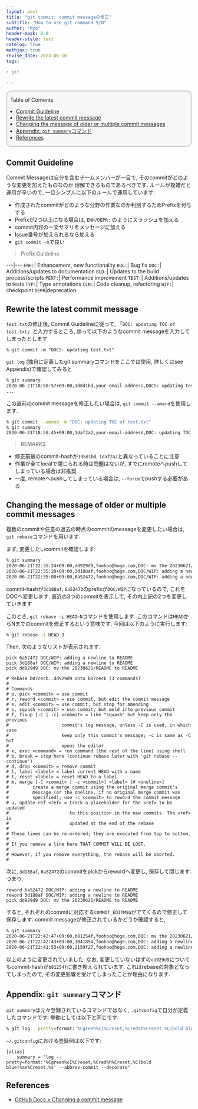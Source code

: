 ```yaml
---
layout: post
title: "git commit: commit messageの修正"
subtitle: "How to use git command 9/N"
author: "Ryo"
header-mask: 0.0
header-style: text
catelog: true
mathjax: true
revise_date: 2023-06-16
tags:

- git

---
```


<div style='border-radius: 1em; border-style:solid; border-color:#D3D3D3; background-color:#F8F8F8'>

<p class="h4">&nbsp;&nbsp;Table of Contents</p>

<!-- START doctoc generated TOC please keep comment here to allow auto update -->
<!-- DON'T EDIT THIS SECTION, INSTEAD RE-RUN doctoc TO UPDATE -->

- [Commit Guideline](#commit-guideline)
- [Rewrite the latest commit message](#rewrite-the-latest-commit-message)
- [Changing the message of older or multiple commit messages](#changing-the-message-of-older-or-multiple-commit-messages)
- [Appendix: `git summary`コマンド](#appendix-git-summary%E3%82%B3%E3%83%9E%E3%83%B3%E3%83%89)
- [References](#references)

<!-- END doctoc generated TOC please keep comment here to allow auto update -->


</div>

## Commit Guideline

Commit Messageは自分を含むチームメンバーが一目で, そのcommitがどのような変更を加えたものなのか
理解できるものであるべきです. ルールが複雑だと運用が辛いので, 一旦シンプルに以下のルールで運用しています:

- 作成されたcommitがどのような分野の作業なのか判別するためPrefixを付与する
- Prefixが2つ以上になる場合は, `ENH/DEPR:` のようにスラッシュを加える
- commit内容の一文サマリをメッセージに加える
- Issue番号が加えられるなら加える
- `git commit -m`で良い

> Prefix Guideline

---|---
`ENH:`| Enhancement, new functionality
`BUG:`| Bug fix
`DOC:`| Additions/updates to documentation
`BLD:`| Updates to the build process/scripts
`PERF:`| Performance improvement
`TEST:`| Additions/updates to tests
`TYP:`| Type annotations
`CLN:`| Code cleanup, refactoring
`WIP:`| checkpoint
`DEPR`|deprecation

## Rewrite the latest commit message

`test.txt`の修正後, Commit Guidelineに従って, 「`DOC: updating TOC of test.txt`」と入力するところ,
誤って以下のようなcommit messageを入力してしまったとします

```
% git commit -m "DOCS: updating test.txt" 
```

`git log` (独自に定義したgit summaryコマンドをここでは使用, 詳しくはsee Appendix)で確認してみると

```zsh
% git summary
2020-06-21T18:50:57+09:00,1d8d1bd,your-email-address,DOCS: updating test.txt
...
```

この直前のcommit messageを修正したい場合は, `git commit --amend`を使用します.

```zsh
% git commit --amend -m "DOC: updating TOC of test.txt"
% git summary
2020-06-21T18:58:45+09:00,1daf2a2,your-email-address,DOC: updating TOC of test.txt
```

> REMARKS

- 修正前後のcommit-hashが`1d8d1bd`, `1daf2a2`と異なっていることに注意
- 作業が全てlocalで閉じられる時は問題はないが, すでにremoteへpushしてしまっている場合は非推奨
- 一度, remoteへpushしてしまっている場合は, `--force`でpushする必要がある

## Changing the message of older or multiple commit messages

複数のcommitや任意の過去の時点のcommitのmessageを変更したい場合は, `git rebase`コマンドを用います.

まず, 変更したいcommitを確認します:

```zsh
% git summary
2020-06-21T22:35:24+09:00,dd929d9,foohoo@hoge.com,DOC: mv the 20230621/README to README
2020-06-21T22:35:20+09:00,3d188af,foohoo@hoge.com,DOC/WIP: adding a newline to README
2020-06-21T22:35:08+09:00,6a52472,foohoo@hoge.com,DOC/WIP: adding a newline to README
```

commit-hashが`3d188af`, `6a52472`のprefixが`DOC/WIP`になっているので, これをDOCへ変更します.
直近の3つのcommitを表示して, その内上記の2つを変更していきます

このとき, `git rebase -i HEAD~N`コマンドを使用します.
このコマンドは`HEAD`からNまでのcommitを修正するという意味です. 今回は以下のように実行します:


```zsh
% git rebase -i HEAD~3
```

Then, 次のようなリストが表示されます.

```
pick 6a52472 DOC/WIP: adding a newline to README
pick 3d188af DOC/WIP: adding a newline to README
pick dd929d9 DOC: mv the 20230621/README to README

# Rebase b07cecb..dd929d9 onto b07cecb (3 commands)
#
# Commands:
# p, pick <commit> = use commit
# r, reword <commit> = use commit, but edit the commit message
# e, edit <commit> = use commit, but stop for amending
# s, squash <commit> = use commit, but meld into previous commit
# f, fixup [-C | -c] <commit> = like "squash" but keep only the previous
#                    commit's log message, unless -C is used, in which case
#                    keep only this commit's message; -c is same as -C but
#                    opens the editor
# x, exec <command> = run command (the rest of the line) using shell
# b, break = stop here (continue rebase later with 'git rebase --continue')
# d, drop <commit> = remove commit
# l, label <label> = label current HEAD with a name
# t, reset <label> = reset HEAD to a label
# m, merge [-C <commit> | -c <commit>] <label> [# <oneline>]
#         create a merge commit using the original merge commit's
#         message (or the oneline, if no original merge commit was
#         specified); use -c <commit> to reword the commit message
# u, update-ref <ref> = track a placeholder for the <ref> to be updated
#                       to this position in the new commits. The <ref> is
#                       updated at the end of the rebase
#
# These lines can be re-ordered; they are executed from top to bottom.
#
# If you remove a line here THAT COMMIT WILL BE LOST.
#
# However, if you remove everything, the rebase will be aborted.
#
```

次に, `3d188af`, `6a52472`のcommitをpickからrewordへ変更し, 保存して閉じます. つまり,

```
reword 6a52472 DOC/WIP: adding a newline to README
reword 3d188af DOC/WIP: adding a newline to README
pick dd929d9 DOC: mv the 20230621/README to README
```

すると, それぞれのcommitに対応する`COMMIT_EDITMSG`がでてくるので修正して保存します.
commit messageが修正されているかどうか確認すると,

```zsh
% git summary
2020-06-21T22:42:47+09:00,b81254f,foohoo@hoge.com,DOC: mv the 20230621/README to README
2020-06-21T22:42:43+09:00,3041854,foohoo@hoge.com,DOC: adding a newline to README
2020-06-21T22:41:53+09:00,2159f27,foohoo@hoge.com,DOC: adding a newline to README
```

以上のように変更されていました.
なお, 変更していないはずの`dd929d9`についてもcommit-hashが`b81254f`に書き換えられています.
これはrebaseの対象となってしまったので, その変更影響を受けてしまったことが理由になります.

## Appendix: `git summary`コマンド

`git summary`は元々登録されているコマンドではなく, `.gitconfig`で自分が定義したコマンドです.
挙動としては以下と同じです:

```zsh
% git log --pretty=format:'%Cgreen%cI%Creset,%Cred%h%Creset,%C(bold blue)%ae%Creset,%s' --abbrev-commit --decorate
```

`~/.gitconfig`における登録例は以下です:

```config
[alias]
	summary = "log --pretty=format:'%Cgreen%cI%Creset,%Cred%h%Creset,%C(bold blue)%ae%Creset,%s' --abbrev-commit --decorate"
```



## References

- [GitHub Docs > Changing a commit message](https://docs.github.com/en/pull-requests/committing-changes-to-your-project/creating-and-editing-commits/changing-a-commit-message)